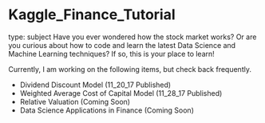 # Kaggle_Finance_Tutorial
type: subject
Have you ever wondered how the stock market works?  Or are you curious about how to code and learn the latest Data Science and Machine Learning techniques?  If so, this is your place to learn!

Currently, I am working on the following items, but check back frequently.
  * Dividend Discount Model (11_20_17 Published)
  * Weighted Average Cost of Capital Model (11_28_17 Published)
  * Relative Valuation (Coming Soon)
  * Data Science Applications in Finance (Coming Soon)

  
